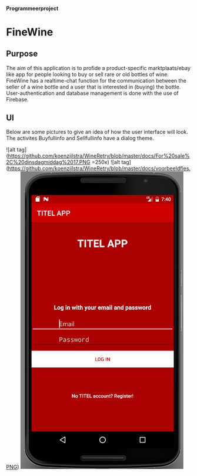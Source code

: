 #### Programmeerproject
# FineWine

## Purpose
The aim of this application is to profide a product-specific marktplaats/ebay like app for people looking to buy or sell rare or old bottles of wine. FineWine has a realtime-chat function for the communication between the seller of a wine bottle and a user that is interested in (buying) the bottle. User-authentication and database management is done with the use of Firebase.

## UI
Below are some pictures to give an idea of how the user interface will look. The activites Buyfullinfo and Sellfullinfo have a dialog theme.

![alt tag](https://github.com/koenzijlstra/WineRetry/blob/master/docs/For%20sale%2C%20dinsdagmiddag%2017.PNG =250x)
![alt tag] (https://github.com/koenzijlstra/WineRetry/blob/master/docs/voorbeeldfles.PNG)
![alt tag](https://github.com/koenzijlstra/WineRetry/blob/master/docs/loginvrijdag.PNG)




